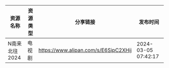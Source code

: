 | 资源名称      | 资源类型 | 分享链接                                 | 发布时间                |
| --------- | ---- | ------------------------------------ | ------------------- |
| N南来北往2024 | 电视剧  | https://www.alipan.com/s/E6SipC2XHij | 2024-03-05 07:42:17 |
